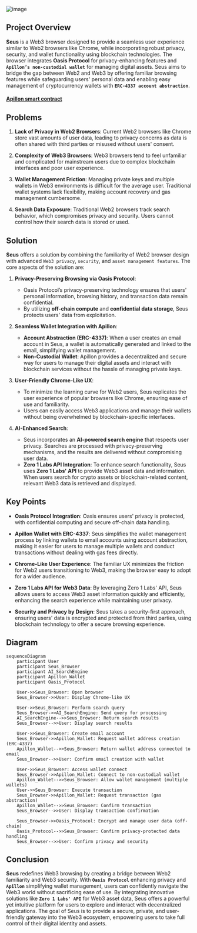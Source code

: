 ![image](https://github.com/user-attachments/assets/e46f03ae-ccfb-4c6a-8d9c-f6ab030924d7)

## Project Overview

**Seus** is a Web3 browser designed to provide a seamless user experience similar to Web2 browsers like Chrome, while incorporating robust privacy, security, and wallet functionality using blockchain technologies. The browser integrates **Oasis Protocol** for privacy-enhancing features and **`Apillon’s non-custodial wallet`** for managing digital assets. Seus aims to bridge the gap between Web2 and Web3 by offering familiar browsing features while safeguarding users' personal data and enabling easy management of cryptocurrency wallets with **`ERC-4337 account abstraction`**.

#### [Apillon smart contract](https://github.com/Oasis-codebase/smart-contract)

## Problems

1. **Lack of Privacy in Web2 Browsers**: Current Web2 browsers like Chrome store vast amounts of user data, leading to privacy concerns as data is often shared with third parties or misused without users' consent.
   
2. **Complexity of Web3 Browsers**: Web3 browsers tend to feel unfamiliar and complicated for mainstream users due to complex blockchain interfaces and poor user experience.

3. **Wallet Management Friction**: Managing private keys and multiple wallets in Web3 environments is difficult for the average user. Traditional wallet systems lack flexibility, making account recovery and gas management cumbersome.

4. **Search Data Exposure**: Traditional Web2 browsers track search behavior, which compromises privacy and security. Users cannot control how their search data is stored or used.

## Solution

**Seus** offers a solution by combining the familiarity of Web2 browser design with advanced `Web3 privacy`, `security`, and `asset management features`. The core aspects of the solution are:

1. **Privacy-Preserving Browsing via Oasis Protocol**: 
   - Oasis Protocol’s privacy-preserving technology ensures that users' personal information, browsing history, and transaction data remain confidential.
   - By utilizing **off-chain compute** and **confidential data storage**, Seus protects users' data from exploitation.

2. **Seamless Wallet Integration with Apillon**:
   - **Account Abstraction (ERC-4337)**: When a user creates an email account in Seus, a wallet is automatically generated and linked to the email, simplifying wallet management.
   - **Non-Custodial Wallet**: Apillon provides a decentralized and secure way for users to manage their digital assets and interact with blockchain services without the hassle of managing private keys.

3. **User-Friendly Chrome-Like UX**:
   - To minimize the learning curve for Web2 users, Seus replicates the user experience of popular browsers like Chrome, ensuring ease of use and familiarity.
   - Users can easily access Web3 applications and manage their wallets without being overwhelmed by blockchain-specific interfaces.

4. **AI-Enhanced Search**:
   - Seus incorporates an **AI-powered search engine** that respects user privacy. Searches are processed with privacy-preserving mechanisms, and the results are delivered without compromising user data.
   - **Zero 1 Labs API Integration**: To enhance search functionality, Seus uses **Zero 1 Labs' API** to provide Web3 asset data and information. When users search for crypto assets or blockchain-related content, relevant Web3 data is retrieved and displayed.

## Key Points

- **Oasis Protocol Integration**: Oasis ensures users' privacy is protected, with confidential computing and secure off-chain data handling.
  
- **Apillon Wallet with ERC-4337**: Seus simplifies the wallet management process by linking wallets to email accounts using account abstraction, making it easier for users to manage multiple wallets and conduct transactions without dealing with gas fees directly.

- **Chrome-Like User Experience**: The familiar UX minimizes the friction for Web2 users transitioning to Web3, making the browser easy to adopt for a wider audience.

- **Zero 1 Labs API for Web3 Data**: By leveraging Zero 1 Labs' API, Seus allows users to access Web3 asset information quickly and efficiently, enhancing the search experience while maintaining user privacy.

- **Security and Privacy by Design**: Seus takes a security-first approach, ensuring users' data is encrypted and protected from third parties, using blockchain technology to offer a secure browsing experience.

## Diagram
``` mermaid
sequenceDiagram
    participant User
    participant Seus_Browser
    participant AI_SearchEngine
    participant Apillon_Wallet
    participant Oasis_Protocol

    User->>Seus_Browser: Open browser
    Seus_Browser->>User: Display Chrome-like UX

    User->>Seus_Browser: Perform search query
    Seus_Browser->>AI_SearchEngine: Send query for processing
    AI_SearchEngine-->>Seus_Browser: Return search results
    Seus_Browser-->>User: Display search results

    User->>Seus_Browser: Create email account
    Seus_Browser->>Apillon_Wallet: Request wallet address creation (ERC-4337)
    Apillon_Wallet-->>Seus_Browser: Return wallet address connected to email
    Seus_Browser-->>User: Confirm email creation with wallet

    User->>Seus_Browser: Access wallet connect
    Seus_Browser->>Apillon_Wallet: Connect to non-custodial wallet
    Apillon_Wallet-->>Seus_Browser: Allow wallet management (multiple wallets)
    User->>Seus_Browser: Execute transaction
    Seus_Browser->>Apillon_Wallet: Request transaction (gas abstraction)
    Apillon_Wallet-->>Seus_Browser: Confirm transaction
    Seus_Browser-->>User: Display transaction confirmation

    Seus_Browser->>Oasis_Protocol: Encrypt and manage user data (off-chain)
    Oasis_Protocol-->>Seus_Browser: Confirm privacy-protected data handling
    Seus_Browser-->>User: Confirm privacy and security
```

## Conclusion

**Seus** redefines Web3 browsing by creating a bridge between Web2 familiarity and Web3 security. With **`Oasis Protocol`** enhancing privacy and **`Apillon`** simplifying wallet management, users can confidently navigate the Web3 world without sacrificing ease of use. By integrating innovative solutions like **`Zero 1 Labs' API`** for Web3 asset data, Seus offers a powerful yet intuitive platform for users to explore and interact with decentralized applications. The goal of Seus is to provide a secure, private, and user-friendly gateway into the Web3 ecosystem, empowering users to take full control of their digital identity and assets.
